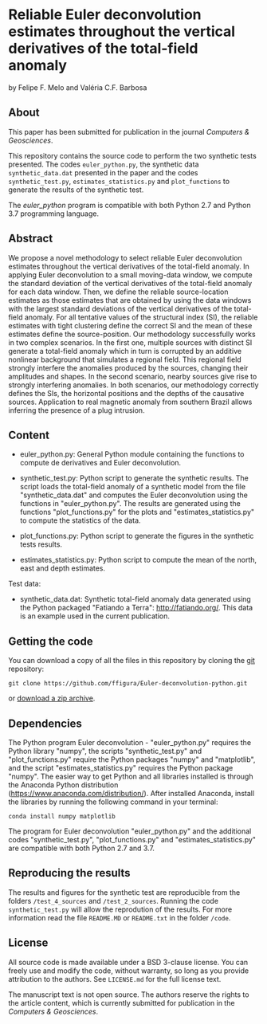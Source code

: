 # Reliable Euler deconvolution estimates throughout the vertical derivatives of the total-field anomaly

by
Felipe F. Melo and Valéria C.F. Barbosa

## About

This paper has been submitted for publication in the journal *Computers & Geosciences*.

This repository contains the source code to perform the two synthetic tests presented. The codes `euler_python.py`, the synthetic data `synthetic_data.dat` presented in the paper and the codes `synthetic_test.py`, `estimates_statistics.py` and `plot_functions` to generate the results of the synthetic test.

The *euler_python* program is compatible with both Python 2.7 and Python 3.7 programming language.
 
## Abstract

We propose a novel methodology to select reliable Euler deconvolution estimates throughout the vertical derivatives of the total-field anomaly. In applying Euler deconvolution to a small moving-data window, we compute the standard deviation of the vertical derivatives of the total-field anomaly for each data window. Then, we define the reliable source-location estimates as those estimates that are obtained by using the data windows with the largest standard deviations of the vertical derivatives of the total-field anomaly. For all tentative values of the structural index (SI), the reliable estimates with tight clustering define the correct SI and the mean of these estimates define the source-position. Our methodology successfully works in two complex scenarios. In the first one, multiple sources with distinct SI generate a total-field anomaly which in turn is corrupted by an additive nonlinear background that simulates a regional field. This regional field strongly interfere the anomalies produced by the sources, changing their amplitudes and shapes. In the second scenario, nearby sources give rise to strongly interfering anomalies. In both scenarios, our methodology correctly defines the SIs, the horizontal positions and the depths of the causative sources. Application to real magnetic anomaly from southern Brazil allows inferring the presence of a plug intrusion.

## Content

- euler_python.py:
	General Python module containing the functions to compute de derivatives and 
	Euler deconvolution.
	
- synthetic_test.py:
	Python script to generate the synthetic results. The script loads the total-field
	anomaly of a synthetic model from the file "synthetic_data.dat" and computes the
	Euler deconvolution using the functions in "euler_python.py". The results are 
	generated using the functions "plot_functions.py" for the plots and 
	"estimates_statistics.py" to compute the statistics of the data.
	
- plot_functions.py:
	Python script to generate the figures in the synthetic tests results. 
	
- estimates_statistics.py:
	Python script to compute the mean of the north, east and depth estimates. 	
	
Test data:

- synthetic_data.dat:
		Synthetic total-field anomaly data generated using the Python packaged
		"Fatiando a Terra": http://fatiando.org/. This data is an example used
		in the current publication.

## Getting the code

You can download a copy of all the files in this repository by cloning the
[git](https://git-scm.com/) repository:

    git clone https://github.com/ffigura/Euler-deconvolution-python.git

or [download a zip archive](https://github.com/ffigura/Euler-deconvolution-python/archive/master.zip).


## Dependencies

The Python program Euler deconvolution - "euler_python.py" requires the Python library "numpy", 
the scripts "synthetic_test.py" and "plot_functions.py" require the Python packages "numpy"
and "matplotlib", and the script "estimates_statistics.py" requires the Python package "numpy".
The easier way to get Python and all libraries installed is through the Anaconda Python 
distribution (https://www.anaconda.com/distribution/). After installed Anaconda, install the libraries 
by running the following command in your terminal:

	conda install numpy matplotlib

The program for Euler deconvolution "euler_python.py" and the additional codes "synthetic_test.py",
"plot_functions.py" and "estimates_statistics.py" are compatible with both Python 2.7 and 3.7.

## Reproducing the results

The results and figures for the synthetic test are reproducible from the folders `/test_4_sources` and 
`/test_2_sources`.
Running the code `synthetic_test.py` will allow the reprodution of the results. For more information
read the file `README.MD` or `README.txt` in the folder `/code`.


## License

All source code is made available under a BSD 3-clause license. You can freely
use and modify the code, without warranty, so long as you provide attribution
to the authors. See `LICENSE.md` for the full license text.

The manuscript text is not open source. The authors reserve the rights to the
article content, which is currently submitted for publication in the
*Computers & Geosciences*.
